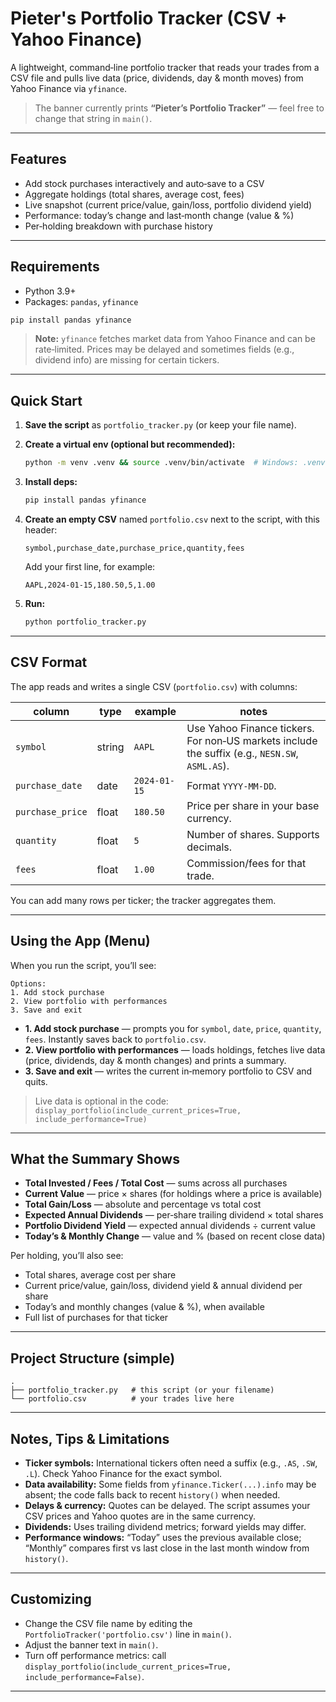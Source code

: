 # Pieter's Portfolio Tracker (CSV + Yahoo Finance)

A lightweight, command‑line portfolio tracker that reads your trades from a CSV file and pulls live data (price, dividends, day & month moves) from Yahoo Finance via `yfinance`.

> The banner currently prints **“Pieter’s Portfolio Tracker”** — feel free to change that string in `main()`.

---

##  Features

* Add stock purchases interactively and auto‑save to a CSV
* Aggregate holdings (total shares, average cost, fees)
* Live snapshot (current price/value, gain/loss, portfolio dividend yield)
* Performance: today’s change and last‑month change (value & %)
* Per‑holding breakdown with purchase history

---

##  Requirements

* Python 3.9+
* Packages: `pandas`, `yfinance`

```bash
pip install pandas yfinance
```

> **Note:** `yfinance` fetches market data from Yahoo Finance and can be rate‑limited. Prices may be delayed and sometimes fields (e.g., dividend info) are missing for certain tickers.

---

##  Quick Start

1. **Save the script** as `portfolio_tracker.py` (or keep your file name).
2. **Create a virtual env (optional but recommended):**

   ```bash
   python -m venv .venv && source .venv/bin/activate  # Windows: .venv\Scripts\activate
   ```
3. **Install deps:**

   ```bash
   pip install pandas yfinance
   ```
4. **Create an empty CSV** named `portfolio.csv` next to the script, with this header:

   ```csv
   symbol,purchase_date,purchase_price,quantity,fees
   ```

   Add your first line, for example:

   ```csv
   AAPL,2024-01-15,180.50,5,1.00
   ```
5. **Run:**

   ```bash
   python portfolio_tracker.py
   ```

---

##  CSV Format

The app reads and writes a single CSV (`portfolio.csv`) with columns:

| column           | type   | example      | notes                                                                                          |
| ---------------- | ------ | ------------ | ---------------------------------------------------------------------------------------------- |
| `symbol`         | string | `AAPL`       | Use Yahoo Finance tickers. For non‑US markets include the suffix (e.g., `NESN.SW`, `ASML.AS`). |
| `purchase_date`  | date   | `2024-01-15` | Format `YYYY-MM-DD`.                                                                           |
| `purchase_price` | float  | `180.50`     | Price per share in your base currency.                                                         |
| `quantity`       | float  | `5`          | Number of shares. Supports decimals.                                                           |
| `fees`           | float  | `1.00`       | Commission/fees for that trade.                                                                |

You can add many rows per ticker; the tracker aggregates them.

---

##  Using the App (Menu)

When you run the script, you’ll see:

```
Options:
1. Add stock purchase
2. View portfolio with performances
3. Save and exit
```

* **1. Add stock purchase** — prompts you for `symbol`, `date`, `price`, `quantity`, `fees`. Instantly saves back to `portfolio.csv`.
* **2. View portfolio with performances** — loads holdings, fetches live data (price, dividends, day & month changes) and prints a summary.
* **3. Save and exit** — writes the current in‑memory portfolio to CSV and quits.

> Live data is optional in the code: `display_portfolio(include_current_prices=True, include_performance=True)`

---

##  What the Summary Shows

* **Total Invested / Fees / Total Cost** — sums across all purchases
* **Current Value** — price × shares (for holdings where a price is available)
* **Total Gain/Loss** — absolute and percentage vs total cost
* **Expected Annual Dividends** — per‑share trailing dividend × total shares
* **Portfolio Dividend Yield** — expected annual dividends ÷ current value
* **Today’s & Monthly Change** — value and % (based on recent close data)

Per holding, you’ll also see:

* Total shares, average cost per share
* Current price/value, gain/loss, dividend yield & annual dividend per share
* Today’s and monthly changes (value & %), when available
* Full list of purchases for that ticker

---

##  Project Structure (simple)

```
.
├── portfolio_tracker.py   # this script (or your filename)
└── portfolio.csv          # your trades live here
```

---

##  Notes, Tips & Limitations

* **Ticker symbols:** International tickers often need a suffix (e.g., `.AS`, `.SW`, `.L`). Check Yahoo Finance for the exact symbol.
* **Data availability:** Some fields from `yfinance.Ticker(...).info` may be absent; the code falls back to recent `history()` when needed.
* **Delays & currency:** Quotes can be delayed. The script assumes your CSV prices and Yahoo quotes are in the same currency.
* **Dividends:** Uses trailing dividend metrics; forward yields may differ.
* **Performance windows:** “Today” uses the previous available close; “Monthly” compares first vs last close in the last month window from `history()`.

---

##  Customizing

* Change the CSV file name by editing the `PortfolioTracker('portfolio.csv')` line in `main()`.
* Adjust the banner text in `main()`.
* Turn off performance metrics: call `display_portfolio(include_current_prices=True, include_performance=False)`.
---
